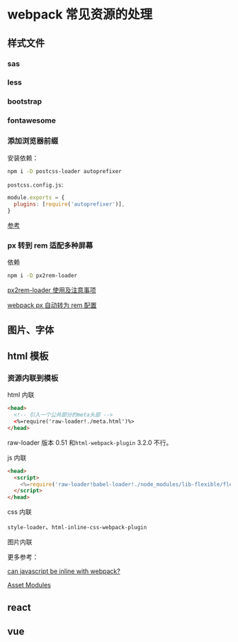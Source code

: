 # webpack 常见资源的处理

## 样式文件

### sas

### less

### bootstrap

### fontawesome

### 添加浏览器前缀

安装依赖：

```bash
npm i -D postcss-loader autoprefixer
```

`postcss.config.js`:

```js
module.exports = {
  plugins: [require('autoprefixer')],
}
```

[参考](https://blog.csdn.net/weixin_44523860/article/details/105529729)

### px 转到 rem 适配多种屏幕

依赖

```bash
npm i -D px2rem-loader
```

[px2rem-loader 使用及注意事项](https://zhuanlan.zhihu.com/p/76833513)

[webpack px 自动转为 rem 配置](https://blog.csdn.net/qq_44786836/article/details/119045906)

## 图片、字体

## html 模板

### 资源内联到模板

<!-- TODO 资源内联 -->

html 内联

```html
<head>
  <!-- 引入一个公共部分的meta头部 -->
  <%=require('raw-loader!./meta.html')%>
</head>
```

raw-loader 版本 0.51 和`html-webpack-plugin` 3.2.0 不行。

js 内联

```html
<head>
  <script>
    <%=require('raw-loader!babel-loader!./node_modules/lib-flexible/flexible.js') %>
  </script>
</head>
```

css 内联

`style-loader`、`html-inline-css-webpack-plugin`

图片内联

更多参考：

[can javascript be inline with webpack?](https://stackoverflow.com/questions/34961682/can-javascript-be-inline-with-webpack)

[Asset Modules](https://webpack.js.org/guides/asset-modules/)

## react

## vue
